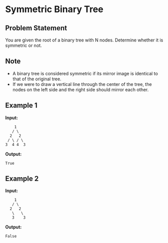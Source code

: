 # Symmetric Binary Tree

## Problem Statement
You are given the root of a binary tree with N nodes. Determine whether it is symmetric or not.

## Note
- A binary tree is considered symmetric if its mirror image is identical to that of the original tree.
- If we were to draw a vertical line through the center of the tree, the nodes on the left side and the right side should mirror each other.

## Example 1

**Input:**
```
    1
   / \
  2   2
 / \ / \
3  4 4  3
```

**Output:**
```
True
```

## Example 2

**Input:**
```
    1
   / \
  2   2
   \   \
   3    3
```

**Output:**
```
False
```

